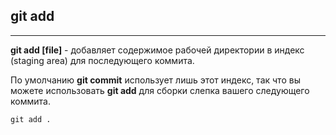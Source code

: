 ## git add

---

**git add [file]** - добавляет содержимое рабочей директории в индекс (staging area) для последующего коммита.

По умолчанию **git commit** использует лишь этот индекс, так что вы можете использовать **git add** для сборки слепка вашего следующего коммита.

~~~
git add .
~~~
